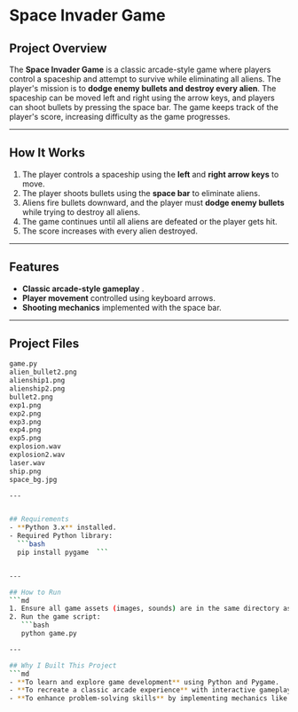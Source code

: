 # Space Invader Game  

## Project Overview  
The **Space Invader Game** is a classic arcade-style game where players control a spaceship and attempt to survive while eliminating all aliens. The player's mission is to **dodge enemy bullets and destroy every alien**. The spaceship can be moved left and right using the arrow keys, and players can shoot bullets by pressing the space bar. The game keeps track of the player's score, increasing difficulty as the game progresses.  

---  

## How It Works  
1. The player controls a spaceship using the **left** and **right arrow keys** to move.  
2. The player shoots bullets using the **space bar** to eliminate aliens.  
3. Aliens fire bullets downward, and the player must **dodge enemy bullets** while trying to destroy all aliens.  
4. The game continues until all aliens are defeated or the player gets hit.  
5. The score increases with every alien destroyed.  

---  

## Features  
- **Classic arcade-style gameplay** .  
- **Player movement** controlled using keyboard arrows.  
- **Shooting mechanics** implemented with the space bar.  
  

---  

## Project Files  
```bash
game.py  
alien_bullet2.png  
alienship1.png  
alienship2.png  
bullet2.png  
exp1.png  
exp2.png  
exp3.png  
exp4.png  
exp5.png  
explosion.wav  
explosion2.wav  
laser.wav  
ship.png  
space_bg.jpg

---


## Requirements  
- **Python 3.x** installed.  
- Required Python library:  
  ```bash
  pip install pygame  ```


---  

## How to Run  
```md
1. Ensure all game assets (images, sounds) are in the same directory as `game.py`.  
2. Run the game script:  
   ```bash
   python game.py  

---  

## Why I Built This Project  
```md
- **To learn and explore game development** using Python and Pygame.  
- **To recreate a classic arcade experience** with interactive gameplay and progression.  
- **To enhance problem-solving skills** by implementing mechanics like collision detection and scoring.  
